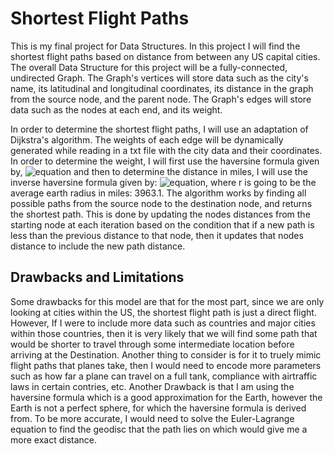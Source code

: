 # Shortest Flight Paths

This is my final project for Data Structures. In this project I will find the shortest flight paths based on distance from between any US capital cities.
The overall Data Structure for this project will be a fully-connected, undirected Graph. The Graph's vertices will store data such as the city's name, its latitudinal and longitudinal coordinates, its distance in the graph from the source node, and the parent node. The Graph's edges will store data such as the nodes at each end, and its weight. 

In order to determine the shortest flight paths, I will use an adaptation of Dijkstra's algorithm. The weights of each edge will be dynamically generated while reading in a txt file with the city data and their coordinates. In order to determine the weight, I will first use the haversine formula given by, ![equation](https://latex.codecogs.com/svg.image?\dpi{110}\mathrm{hav}(\theta)=\mathrm{hav}(\Delta\phi)+\cos(\phi_{1})\cos(\phi_{2})\mathrm{hav}(\Delta\lambda)) and then to determine the distance in miles, I will use the inverse haversine formula given by: 
![equation](https://latex.codecogs.com/svg.image?\dpi{110}d=2r\mathrm{arcsin}(\sqrt{\mathrm{hav}(\theta)})), where r is going to be the average earth radius in miles: 3963.1. The algorithm works by finding all possible paths from the source node to the destination node, and returns the shortest path. This is done by updating the nodes distances from the starting node at each iteration based on the condition that if a new path is less than the previous distance to that node, then it updates that nodes distance to include the new path distance. 

## Drawbacks and Limitations

Some drawbacks for this model are that for the most part, since we are only looking at cities within the US, the shortest flight path is just a direct flight. However, If I were to include more data such as countries and major cities within those countries, then it is very likely that we will find some path that would be shorter to travel through some intermediate location before arriving at the Destination. Another thing to consider is for it to truely mimic flight paths that planes take, then I would need to encode more parameters such as how far a plane can travel on a full tank, compliance with airtraffic laws in certain contries, etc. Another Drawback is that I am using the haversine formula which is a good approximation for the Earth, however the Earth is not a perfect sphere, for which the haversine formula is derived from. To be more accurate, I would need to solve the Euler-Lagrange equation to find the geodisc that the path lies on which would give me a more exact distance. 

